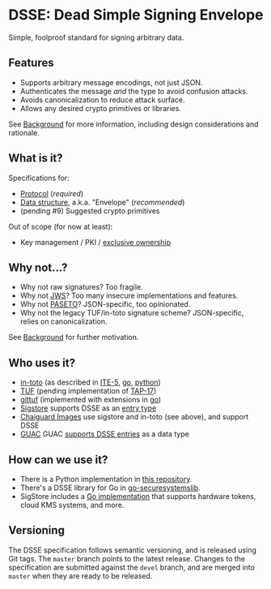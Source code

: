 # DSSE: Dead Simple Signing Envelope

Simple, foolproof standard for signing arbitrary data.

## Features

*   Supports arbitrary message encodings, not just JSON.
*   Authenticates the message *and* the type to avoid confusion attacks.
*   Avoids canonicalization to reduce attack surface.
*   Allows any desired crypto primitives or libraries.

See [Background](background.md) for more information, including design
considerations and rationale.

## What is it?

Specifications for:

*   [Protocol](protocol.md) (*required*)
*   [Data structure](envelope.md), a.k.a. "Envelope" (*recommended*)
*   (pending #9) Suggested crypto primitives

Out of scope (for now at least):

*   Key management / PKI /
    [exclusive ownership](https://www.bolet.org/~pornin/2005-acns-pornin+stern.pdf)

## Why not...?

*   Why not raw signatures? Too fragile.
*   Why not [JWS](https://tools.ietf.org/html/rfc7515)? Too many insecure
    implementations and features.
*   Why not [PASETO](https://paseto.io)? JSON-specific, too opinionated.
*   Why not the legacy TUF/in-toto signature scheme? JSON-specific, relies on
    canonicalization.

See [Background](background.md) for further motivation.

## Who uses it?

<!-- Reminder: once in-toto and TUF switch to this new format, update the rest
of the docs that currently reference the old format as "current", "existing",
etc. -->

*   [in-toto](https://in-toto.io) (as described in [ITE-5](https://github.com/in-toto/ITE/blob/master/ITE/5/README.adoc), [go](https://github.com/in-toto/go-witness/tree/main/dsse), [python](https://github.com/in-toto/in-toto/blob/d8fa07f5c3c3e052319b1a9b0c06408cdf5b5185/in_toto/common_args.py#L170))
*   [TUF](https://theupdateframework.io) (pending implementation of [TAP-17](https://github.com/theupdateframework/taps/pull/138))
*   [gittuf](https://gittuf.dev) (implemented with extensions in [go](https://github.com/gittuf/gittuf/tree/main/internal/third_party/go-securesystemslib/dsse))
*   [Sigstore](https://sigstore.dev) supports DSSE as an [entry type](https://github.com/sigstore/rekor/tree/main/pkg/types/dsse)
*   [Chaiguard Images](https://www.chainguard.dev/unchained/reproducing-chainguards-reproducible-image-builds) use sigstore and in-toto (see above), and support DSSE
*   [GUAC](https://guac.sh/) GUAC [supports DSSE entries](https://github.com/guacsec/guac/blob/main/pkg/ingestor/parser/dsse/parser_dsse.go) as a data type

## How can we use it?

* There is a Python implementation in [this repository](implementation/).
* There's a DSSE library for Go in [go-securesystemslib](https://github.com/secure-systems-lab/go-securesystemslib/tree/main/dsse).
* SigStore includes a [Go implementation](https://github.com/sigstore/sigstore/tree/main/pkg/signature/dsse)
  that supports hardware tokens, cloud KMS systems, and more.

## Versioning

The DSSE specification follows semantic versioning, and is released using Git
tags. The `master` branch points to the latest release. Changes to the
specification are submitted against the `devel` branch, and are merged into
`master` when they are ready to be released.
